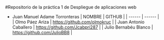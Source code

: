 #Repositorio de la práctica 1 de Despliegue de aplicaciones web

* Juan Manuel Adame Torronteras
| NOMBRE | GITHUB |
| ------ | ------ |
| Olmo Páez Ariza | https://github.com/olmokruc |
| Juan Antonio Caballero | https://github.com/Jcabpri287 |
| Julio Bernabéu Blanco | https://github.com/JulioBB8 |
